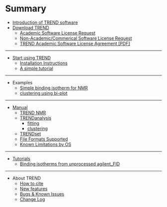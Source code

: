 # Summary

* [Introduction of TREND software](README.md)
* [Download TREND](doc/download.md)
    * [Academic Software License Request](http://biochem.missouri.edu/trend/academic_request.php)
    * [Non-Academic/Commerical Software License    Request](http://biochem.missouri.edu/trend/commercial_request.php)
    * [TREND Academic Software License Agreement [PDF]](http://biochem.missouri.edu/trend/docs/TREND_LicenseAgreement.pdf)

-----
* [Start using TREND](doc/start.md)
    * [Installation Instructions](doc/install.md)
    * [A simple tutorial](doc/intro.md)

-----
* Examples
    * [Simple binding isotherm for NMR](examples/single/simplebinding.md)
    * [clustering using bi-plot](examples/multiple/biplot.md)

-----
* [Manual](trendpro/README.md)
    * [TREND NMR](trendpro/trendmain/README.md)
    * [TRENDanalysis](trendpro/trendanalysis/README.md)
        * [fitting](trendpro/trendanalysis/fitting.md)
        * [clustering](trendpro/trendanalysis/clustering.md)
    * [TRENDset](trendpro/trendset/README.md)
    * [File Formats Supported](manual/fileformat.md)
    * [Known Limitations by OS](doc/Known_limitations_by_OS.md)

-----
* [Tutorials](tutorial/README.md)
    * [Binding isotherms from unprocessed agilent_FID](tutorial/tutorial_agilent.md)

-----
* About TREND
    * [How to cite](doc/how_to_cite.md)
    * [New features](doc/new_features.md)
    * [Bugs & Known Issues](doc/known_bugs.md)
    * [Change Log](doc/ChangeLog.md)

